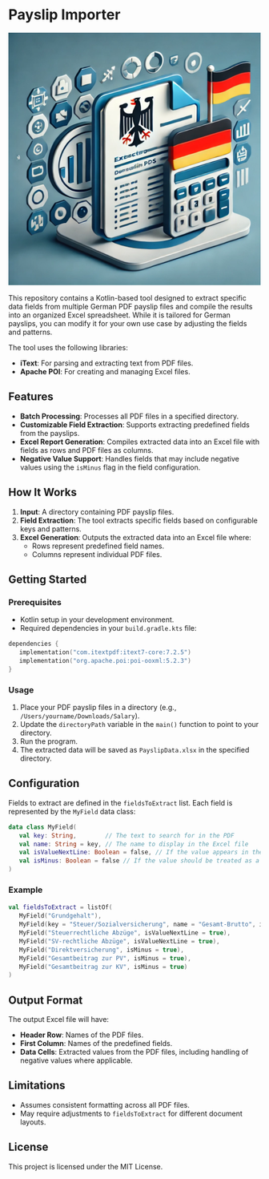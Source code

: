 # Payslip Importer

<img src="./image.webp" alt="Payslip Importer" width="512"/>


This repository contains a Kotlin-based tool designed to extract specific data fields from multiple German PDF payslip files and compile the results into an organized Excel spreadsheet. While it is tailored for German payslips, you can modify it for your own use case by adjusting the fields and patterns.

The tool uses the following libraries:

- **iText**: For parsing and extracting text from PDF files.
- **Apache POI**: For creating and managing Excel files.

## Features

- **Batch Processing**: Processes all PDF files in a specified directory.
- **Customizable Field Extraction**: Supports extracting predefined fields from the payslips.
- **Excel Report Generation**: Compiles extracted data into an Excel file with fields as rows and PDF files as columns.
- **Negative Value Support**: Handles fields that may include negative values using the `isMinus` flag in the field configuration.

## How It Works

1. **Input**: A directory containing PDF payslip files.
2. **Field Extraction**: The tool extracts specific fields based on configurable keys and patterns.
3. **Excel Generation**: Outputs the extracted data into an Excel file where:
   - Rows represent predefined field names.
   - Columns represent individual PDF files.

## Getting Started

### Prerequisites

- Kotlin setup in your development environment.
- Required dependencies in your `build.gradle.kts` file:

```kotlin
dependencies {
   implementation("com.itextpdf:itext7-core:7.2.5")
   implementation("org.apache.poi:poi-ooxml:5.2.3")
}
```

### Usage

1. Place your PDF payslip files in a directory (e.g., `/Users/yourname/Downloads/Salary`).
2. Update the `directoryPath` variable in the `main()` function to point to your directory.
3. Run the program.
4. The extracted data will be saved as `PayslipData.xlsx` in the specified directory.

## Configuration

Fields to extract are defined in the `fieldsToExtract` list. Each field is represented by the `MyField` data class:

```kotlin
data class MyField(
   val key: String,        // The text to search for in the PDF
   val name: String = key, // The name to display in the Excel file
   val isValueNextLine: Boolean = false, // If the value appears in the next line after the key
   val isMinus: Boolean = false // If the value should be treated as a negative
)
```

### Example

```kotlin
val fieldsToExtract = listOf(
   MyField("Grundgehalt"),
   MyField(key = "Steuer/Sozialversicherung", name = "Gesamt-Brutto", isValueNextLine = true),
   MyField("Steuerrechtliche Abzüge", isValueNextLine = true),
   MyField("SV-rechtliche Abzüge", isValueNextLine = true),
   MyField("Direktversicherung", isMinus = true),
   MyField("Gesamtbeitrag zur PV", isMinus = true),
   MyField("Gesamtbeitrag zur KV", isMinus = true)
)
```

## Output Format

The output Excel file will have:

- **Header Row**: Names of the PDF files.
- **First Column**: Names of the predefined fields.
- **Data Cells**: Extracted values from the PDF files, including handling of negative values where applicable.

## Limitations

- Assumes consistent formatting across all PDF files.
- May require adjustments to `fieldsToExtract` for different document layouts.

## License

This project is licensed under the MIT License.


